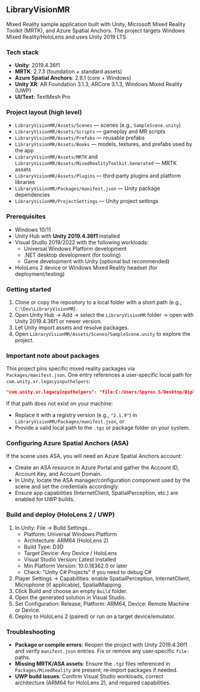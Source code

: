 ## LibraryVisionMR

Mixed Reality sample application built with Unity, Microsoft Mixed Reality Toolkit (MRTK), and Azure Spatial Anchors. The project targets Windows Mixed Reality/HoloLens and uses Unity 2019 LTS.

### Tech stack

- **Unity**: 2019.4.36f1
- **MRTK**: 2.7.3 (foundation + standard assets)
- **Azure Spatial Anchors**: 2.8.1 (core + Windows)
- **Unity XR**: AR Foundation 3.1.3, ARCore 3.1.3, Windows Mixed Reality (UWP)
- **UI/Text**: TextMesh Pro

### Project layout (high level)

- `LibraryVisionMR/Assets/Scenes` — scenes (e.g., `SampleScene.unity`)
- `LibraryVisionMR/Assets/Scripts` — gameplay and MR scripts
- `LibraryVisionMR/Assets/Prefabs` — reusable prefabs
- `LibraryVisionMR/Assets/Books` — models, textures, and prefabs used by the app
- `LibraryVisionMR/Assets/MRTK` and `LibraryVisionMR/Assets/MixedRealityToolkit.Generated` — MRTK assets
- `LibraryVisionMR/Assets/Plugins` — third‑party plugins and platform libraries
- `LibraryVisionMR/Packages/manifest.json` — Unity package dependencies
- `LibraryVisionMR/ProjectSettings` — Unity project settings

### Prerequisites

- Windows 10/11
- Unity Hub with **Unity 2019.4.36f1** installed
- Visual Studio 2019/2022 with the following workloads:
  - Universal Windows Platform development
  - .NET desktop development (for tooling)
  - Game development with Unity (optional but recommended)
- HoloLens 2 device or Windows Mixed Reality headset (for deployment/testing)

### Getting started

1. Clone or copy the repository to a local folder with a short path (e.g., `C:\Dev\LibraryVisionMR`).
2. Open Unity Hub → Add → select the `LibraryVisionMR` folder → open with Unity 2019.4.36f1 or newer version.
3. Let Unity import assets and resolve packages.
4. Open `LibraryVisionMR/Assets/Scenes/SampleScene.unity` to explore the project.

### Important note about packages

This project pins specific mixed reality packages via `Packages/manifest.json`. One entry references a user‑specific local path for `com.unity.xr.legacyinputhelpers`:

```json
"com.unity.xr.legacyinputhelpers": "file:C:/Users/Spyros S/Desktop/Diploma/Addons/com.unity.xr.legacyinputhelpers-2.1.6"
```

If that path does not exist on your machine:

- Replace it with a registry version (e.g., `"2.1.9"`) in `LibraryVisionMR/Packages/manifest.json`, or
- Provide a valid local path to the `.tgz` or package folder on your system.

### Configuring Azure Spatial Anchors (ASA)

If the scene uses ASA, you will need an Azure Spatial Anchors account:

- Create an ASA resource in Azure Portal and gather the Account ID, Account Key, and Account Domain.
- In Unity, locate the ASA manager/configuration component used by the scene and set the credentials accordingly.
- Ensure app capabilities (InternetClient, SpatialPerception, etc.) are enabled for UWP builds.

### Build and deploy (HoloLens 2 / UWP)

1. In Unity: File → Build Settings…
   - Platform: Universal Windows Platform
   - Architecture: ARM64 (HoloLens 2)
   - Build Type: D3D
   - Target Device: Any Device / HoloLens
   - Visual Studio Version: Latest installed
   - Min Platform Version: 10.0.18362.0 or later
   - Check: "Unity C# Projects" if you need to debug C#
2. Player Settings → Capabilities: enable SpatialPerception, InternetClient, Microphone (if applicable), SpatialMapping.
3. Click Build and choose an empty `Build` folder.
4. Open the generated solution in Visual Studio.
5. Set Configuration: Release, Platform: ARM64, Device: Remote Machine or Device.
6. Deploy to HoloLens 2 (paired) or run on a target device/emulator.

### Troubleshooting

- **Package or compile errors**: Reopen the project with Unity 2019.4.36f1 and verify `manifest.json` entries. Fix or remove any user‑specific `file:` paths.
- **Missing MRTK/ASA assets**: Ensure the `.tgz` files referenced in `Packages/MixedReality` are present; re‑import packages if needed.
- **UWP build issues**: Confirm Visual Studio workloads, correct architecture (ARM64 for HoloLens 2), and required capabilities.

